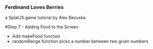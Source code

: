 ### Ferdinand Loves Berries
a SplatJS game tutorial by Alex Bezuska


#Step 7 - Adding Food to the Screen
- Add makeFood function
- randomRange function picks a number between two given numbers
